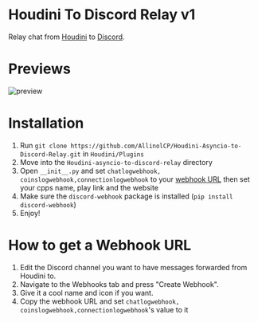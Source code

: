 # Houdini To Discord Relay v1
Relay chat from [Houdini](https://github.com/Solero/Houdini) to [Discord](https://discordapp.com).

# Previews
<img alt="preview" src="https://i.imgur.com/0T4AjHB.png">

# Installation
1. Run `git clone https://github.com/AllinolCP/Houdini-Asyncio-to-Discord-Relay.git` in `Houdini/Plugins`
2. Move into the `Houdini-asyncio-to-discord-relay` directory
3. Open `__init__.py` and set `chatlogwebhook, coinslogwebhook,connectionlogwebhook` to your [webhook URL](#how-to-get-a-webhook-url)
then set your cpps name, play link and the website 
4. Make sure the `discord-webhook` package is installed (`pip install discord-webhook`)
5. Enjoy!

# How to get a Webhook URL
1. Edit the Discord channel you want to have messages forwarded from Houdini to.  
2. Navigate to the Webhooks tab and press "Create Webhook".  
3. Give it a cool name and icon if you want.
4. Copy the webhook URL and set `chatlogwebhook, coinslogwebhook,connectionlogwebhook`'s value to it

